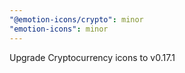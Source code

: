 ```yaml
---
"@emotion-icons/crypto": minor
"emotion-icons": minor
---
```


Upgrade Cryptocurrency icons to v0.17.1
